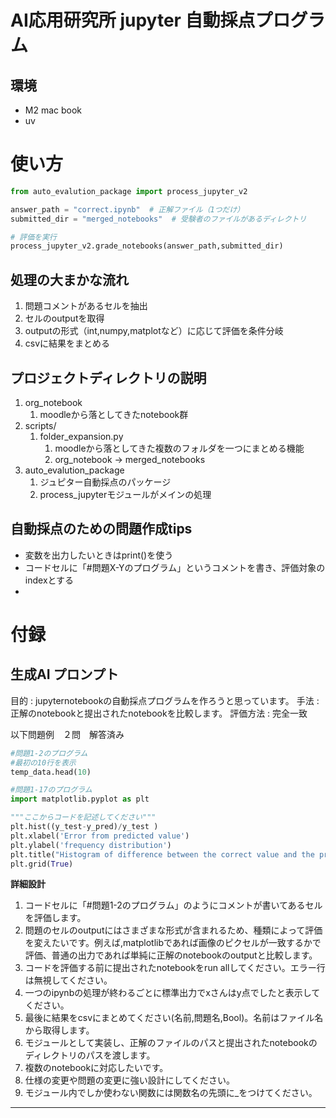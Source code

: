 # AI応用研究所 jupyter 自動採点プログラム
## 環境
- M2 mac book
- uv

# 使い方
```python
from auto_evalution_package import process_jupyter_v2

answer_path = "correct.ipynb"  # 正解ファイル（1つだけ）
submitted_dir = "merged_notebooks"  # 受験者のファイルがあるディレクトリ

# 評価を実行
process_jupyter_v2.grade_notebooks(answer_path,submitted_dir)
```
## 処理の大まかな流れ
1. 問題コメントがあるセルを抽出
2. セルのoutputを取得
3. outputの形式（int,numpy,matplotなど）に応じて評価を条件分岐
4. csvに結果をまとめる

## プロジェクトディレクトリの説明
1. org_notebook
   1. moodleから落としてきたnotebook群
2. scripts/
   1. folder_expansion.py
      1. moodleから落としてきた複数のフォルダを一つにまとめる機能
      2. org_notebook -> merged_notebooks
3. auto_evalution_package
   1. ジュピター自動採点のパッケージ
   2. process_jupyterモジュールがメインの処理

## 自動採点のための問題作成tips
- 変数を出力したいときはprint()を使う
- コードセルに「#問題X-Yのプログラム」というコメントを書き、評価対象のindexとする
- 

# 付録
## 生成AI プロンプト
目的 : jupyternotebookの自動採点プログラムを作ろうと思っています。
手法 : 正解のnotebookと提出されたnotebookを比較します。
評価方法 : 完全一致

以下問題例　２問　解答済み
```python
#問題1-2のプログラム
#最初の10行を表示
temp_data.head(10)
```
```python
#問題1-17のプログラム
import matplotlib.pyplot as plt

"""ここからコードを記述してください"""
plt.hist((y_test-y_pred)/y_test )
plt.xlabel('Error from predicted value')
plt.ylabel('frequency distribution')
plt.title("Histogram of difference between the correct value and the predicted value")
plt.grid(True)
```

****詳細設計****
1. コードセルに「#問題1-2のプログラム」のようにコメントが書いてあるセルを評価します。
2. 問題のセルのoutputにはさまざまな形式が含まれるため、種類によって評価を変えたいです。例えば,matplotlibであれば画像のピクセルが一致するかで評価、普通の出力であれば単純に正解のnotebookのoutputと比較します。
3. コードを評価する前に提出されたnotebookをrun allしてください。エラー行は無視してください。
4. 一つのipynbの処理が終わるごとに標準出力でxさんはy点でしたと表示してください。
5. 最後に結果をcsvにまとめてください(名前,問題名,Bool)。名前はファイル名から取得します。
6. モジュールとして実装し、正解のファイルのパスと提出されたnotebookのディレクトリのパスを渡します。
7. 複数のnotebookに対応したいです。
8. 仕様の変更や問題の変更に強い設計にしてください。
9. モジュール内でしか使わない関数には関数名の先頭に_をつけてください。
**************